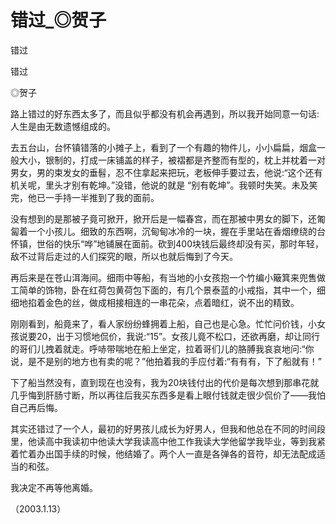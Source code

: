 # 错过_◎贺子

错过

错过

◎贺子

路上错过的好东西太多了，而且似乎都没有机会再遇到，所以我开始同意一句话:人生是由无数遗憾组成的。

去五台山，台怀镇错落的小摊子上，看到了一个有趣的物件儿，小小扁扁，烟盒一般大小，银制的，打成一床铺盖的样子，被褶都是齐整而有型的，枕上并枕着一对男女，男的束发女的垂髫，忍不住拿起来把玩，老板伸手要过去，他说:“这个还有机关呢，里头才别有乾坤。”没错，他说的就是 “别有乾坤”。我顿时失笑。未及笑完，他已一手持一半推到了我的面前。

没有想到的是那被子竟可掀开，掀开后是一幅春宫，而在那被中男女的脚下，还匍匐着一个小孩儿。细致的东西啊，沉甸甸冰冷的一块，握在手里站在香烟缭绕的台怀镇，世俗的快乐“哗”地铺展在面前。砍到400块钱后最终却没有买，那时年轻，敌不过背后走过的人们探究的眼，所以也就后悔到了今天。

再后来是在苍山洱海间。细雨中等船，有当地的小女孩抱一个竹编小簸箕来兜售做工简单的饰物，卧在红荷包黄荷包下面的，有几个景泰蓝的小戒指，其中一个，细细地掐着金色的丝，做成相接相连的一串花朵，点着暗红，说不出的精致。

刚刚看到，船竟来了，看人家纷纷蜂拥着上船，自己也是心急。忙忙问价钱，小女孩说要20，出于习惯地侃价，我说:“15”。女孩儿竟不松口，还欲再磨，却让同行的哥们儿拽着就走。呼哧带喘地在船上坐定，拉着哥们儿的胳膊我哀哀地问:“你说，是不是别的地方也有卖的呢？”他拍着我的手应付着:“有有有，下了船就有！”

下了船当然没有，直到现在也没有，我为20块钱付出的代价是每次想到那串花就几乎悔到肝肠寸断，所以再往后我买东西多是看上眼付钱就走很少侃价了——我怕自己再后悔。

其实还错过了一个人，最初的好男孩儿成长为好男人，但我和他总在不同的时间段里，他读高中我读初中他读大学我读高中他工作我读大学他留学我毕业，等到我紧着忙着办出国手续的时候，他结婚了。两个人一直是各弹各的音符，却无法配成适当的和弦。

我决定不再等他离婚。

（2003.1.13）